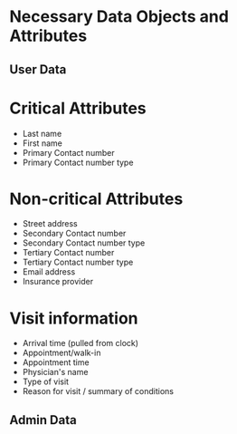# Necessary Data Objects and Attributes

## User Data

# Critical Attributes
* Last name
* First name
* Primary Contact number
* Primary Contact number type

# Non-critical Attributes
* Street address
* Secondary Contact number
* Secondary Contact number type
* Tertiary Contact number
* Tertiary Contact number type
* Email address
* Insurance provider

# Visit information
* Arrival time (pulled from clock)
* Appointment/walk-in
* Appointment time
* Physician's name
* Type of visit
* Reason for visit / summary of conditions

## Admin Data
